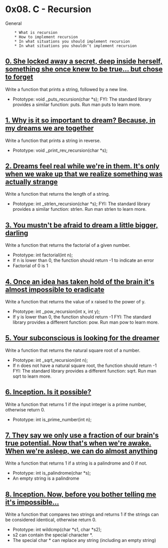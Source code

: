 # 0x08. C - Recursion
General

        * What is recursion
        * How to implement recursion
        * In what situations you should implement recursion
        * In what situations you shouldn’t implement recursion
## [0. She locked away a secret, deep inside herself, something she once knew to be true... but chose to forget](0-puts_recursion.c "puts")
Write a function that prints a string, followed by a new line.

* Prototype: void _puts_recursion(char *s);
FYI: The standard library provides a similar function: puts. Run man puts to learn more.


## [1. Why is it so important to dream? Because, in my dreams we are together](1-print_rev_recursion.c "print_rev")
Write a function that prints a string in reverse.

* Prototype: void _print_rev_recursion(char *s);

## [2. Dreams feel real while we're in them. It's only when we wake up that we realize something was actually strange](2-strlen_recursion.c "leng")
Write a function that returns the length of a string.

* Prototype: int _strlen_recursion(char *s);
FYI: The standard library provides a similar function: strlen. Run man strlen to learn more.

## [3. You mustn't be afraid to dream a little bigger, darling](3-factorial.c "factoriel")
Write a function that returns the factorial of a given number.

* Prototype: int factorial(int n);
* If n is lower than 0, the function should return -1 to indicate an error
* Factorial of 0 is 1

## [4. Once an idea has taken hold of the brain it's almost impossible to eradicate](4-pow_recursion.c "pow")
Write a function that returns the value of x raised to the power of y.

* Prototype: int _pow_recursion(int x, int y);
* If y is lower than 0, the function should return -1
FYI: The standard library provides a different function: pow. Run man pow to learn more.

## [5. Your subconscious is looking for the dreamer](5-sqrt_recursion.c "sqrt")
Write a function that returns the natural square root of a number.

* Prototype: int _sqrt_recursion(int n);
* If n does not have a natural square root, the function should return -1
FYI: The standard library provides a different function: sqrt. Run man sqrt to learn more.

## [6. Inception. Is it possible?](6-is_prime_number.c "prime")
Write a function that returns 1 if the input integer is a prime number, otherwise return 0.

* Prototype: int is_prime_number(int n);


## [7. They say we only use a fraction of our brain's true potential. Now that's when we're awake. When we're asleep, we can do almost anything](100-is_palindrome.c "palindrome")
Write a function that returns 1 if a string is a palindrome and 0 if not.

* Prototype: int is_palindrome(char *s);
* An empty string is a palindrome

## [8. Inception. Now, before you bother telling me it's impossible...](101-wildcmp.c "wildcmp")
Write a function that compares two strings and returns 1 if the strings can be considered identical, otherwise return 0.

* Prototype: int wildcmp(char *s1, char *s2);
* s2 can contain the special character *.
* The special char * can replace any string (including an empty string)

